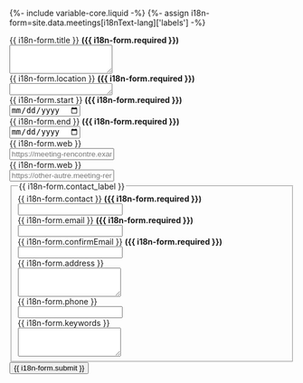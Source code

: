 {%- include variable-core.liquid -%}
{%- assign i18n-form=site.data.meetings[i18nText-lang]['labels'] -%}
    <div class="form-content">
        <div class="form-group">
            <label class="col-sm-4 control-label" for="title"><span class="field-name">{{ i18n-form.title }}</span> <strong class="required">({{ i18n-form.required }})</strong></label>
            <div class="col-md-8">
                <textarea class="form-control full-width" name="title" id="title" rows="3" required="required" tabindex="1" data-json-replace="#[meeting]/title"></textarea>
            </div>
        </div>
        <div class="form-group">
            <label class="col-sm-4 control-label" for="location"><span class="field-name">{{ i18n-form.location }}</span> <strong class="required">({{ i18n-form.required }})</strong></label>
            <div class="col-md-8">
                <textarea class="form-control full-width" name="location" id="location" rows="1" required="required" tabindex="2" data-json-replace="#[meeting]/location"></textarea>
            </div>
        </div>
        <div class="form-group">
            <label class="col-sm-4 control-label" for="start"><span class="field-name">{{ i18n-form.start }}</span> <strong class="required">({{ i18n-form.required }})</strong></label>
            <div class="col-md-8">
                <input type="date" class="form-control" name="start" id="start" required="required" tabindex="3" data-wb-json='{"url": "#[meeting]/start", "type": "val"}' />
            </div>
        </div>
        <div class="form-group">
            <label class="col-sm-4 control-label" for="end"><span class="field-name">{{ i18n-form.end }}</span> <strong class="required">({{ i18n-form.required }})</strong></label>
            <div class="col-md-8">
                <input type="date" class="form-control" name="end" id="end" required="required" tabindex="4" data-wb-json='{"url": "#[meeting]/end", "type": "val"}' />
            </div>
        </div>
        <div class="form-group">
            <label class="col-sm-4 control-label" for="web1">{{ i18n-form.web }}</label>
            <div class="col-md-8">
                <input type="url" class="form-control full-width" placeholder="https://meeting-rencontre.example.com/" name="web1" id="web1" tabindex="5" data-wb-json='{"url": "#[meeting]/web1", "type": "val"}' />
            </div>
        </div>
        <div class="form-group">
            <label class="col-sm-4 control-label" for="web2">{{ i18n-form.web }}</label>
            <div class="col-md-8">
                <input type="url" class="form-control full-width" placeholder="https://other-autre.meeting-rencontre.example.com/" name="web2" id="web2" tabindex="5" data-wb-json='{"url": "#[meeting]/web2", "type": "val"}' />
            </div>
        </div>
        <fieldset>
            <legend>{{ i18n-form.contact_label }}</legend>
            <!-- Contact Name -->
            <div class="form-group">
                <label class="col-sm-4 control-label" for="contact">{{ i18n-form.contact }} <strong class="required">({{ i18n-form.required }})</strong></label>
                <div class="col-md-8">
                    <input type="contact" class="form-control full-width" name="contact" id="contact" required="required" tabindex="6" data-wb-json='{"url": "#[meeting]/contact", "type": "val"}' />
                </div>
            </div>
            <!-- Contact Email -->
            <div class="form-group row">
                <label class="col-sm-4 control-label" for="email">{{ i18n-form.email }} <strong class="required">({{ i18n-form.required }})</strong></label>
                <div class="col-md-8">
                    <input type="email" class="form-control full-width" name="email" id="email" required="required" tabindex="7" data-wb-json='{"url": "#[meeting]/email", "type": "val"}' />
                </div>
            </div>
            <!-- Confirm Contact Email -->
            <div class="form-group row">
                <label class="col-sm-4 control-label" for="confirmEmail">{{ i18n-form.confirmEmail }} <strong class="required">({{ i18n-form.required }})</strong></label>
                <div class="col-md-8">
                    <input type="email" class="form-control full-width" name="confirmEmail" id="confirmEmail" required="required" tabindex="8" data-rule-equalTo="#email" data-wb-json='{"url": "#[meeting]/email", "type": "val"}' />
                </div>
            </div>
            <!-- Contact Address -->
            <div class="form-group">
                <label class="col-sm-4 control-label" for="address">{{ i18n-form.address }}</label>
                <div class="col-md-8">
                    <textarea class="form-control full-width" name="address" id="address" rows="3" tabindex="9" data-json-replace="#[meeting]/address"></textarea>
                </div>
            </div>
            <!-- Contact Phone -->
            <div class="form-group row">
                <label class="col-sm-4 control-label" for="phone">{{ i18n-form.phone }}</label>
                <div class="col-md-8">
                    <input type="tel" class="form-control full-width" name="phone" id="phone" tabindex="10" data-wb-json='{"url": "#[meeting]/phone", "type": "val"}' />
                </div>
            </div>
            <!-- Keywords -->
            <div class="form-group">
                <label class="col-sm-4 control-label" for="keywords">{{ i18n-form.keywords }}</label>
                <div class="col-md-8">
                    <textarea class="form-control full-width" name="keywords" id="keywords" rows="3" tabindex="11" data-json-replace="#[meeting]/keywords"></textarea>
                </div>
            </div>
        </fieldset>
        <button type="submit" class="btn btn-primary" tabindex="12">{{ i18n-form.submit }}</button>
    </div>
